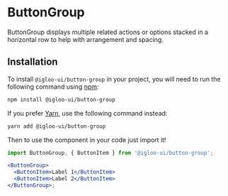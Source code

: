 # ButtonGroup

ButtonGroup displays multiple related actions or options stacked in a horizontal row to help with arrangement and spacing.

<Example is="custom" />

<ReferenceLinks is="custom" />

## Installation

To install `@igloo-ui/button-group` in your project, you will need to run the following command using [npm](https://www.npmjs.com/):

```bash
npm install @igloo-ui/button-group
```

If you prefer [Yarn](https://classic.yarnpkg.com/en/), use the following command instead:

```bash
yarn add @igloo-ui/button-group
```

Then to use the component in your code just import it!

```jsx
import ButtonGroup, { ButtonItem } from '@igloo-ui/button-group';

<ButtonGroup>
  <ButtonItem>Label 1</ButtonItem>
  <ButtonItem>Label 2</ButtonItem>
</ButtonGroup>;
```
